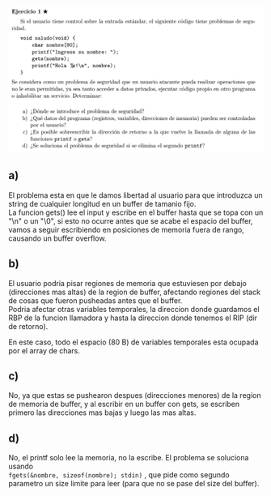![alt text](image.png)


## a)
El problema esta en que le damos libertad al usuario para que introduzca un string de
cualquier longitud en un buffer de tamanio fijo.  
La funcion gets() lee el input y escribe en el buffer hasta que se topa con un "\n"
o un "\0", si esto no ocurre antes que se acabe el espacio del buffer, vamos a seguir
escribiendo en posiciones de memoria fuera de rango, causando un buffer overflow.

## b)
El usuario podria pisar regiones de memoria que estuviesen por debajo (direcciones mas altas)
de la region de buffer, afectando regiones del stack de cosas que fueron pusheadas antes que el buffer.  
Podria afectar otras variables temporales, la direccion donde guardamos el RBP de la funcion llamadora 
y hasta la direccion donde tenemos el RIP (dir de retorno).

En este caso, todo el espacio (80 B) de variables temporales esta ocupada por el array de chars.


## c)
No, ya que estas se pushearon despues (direcciones menores) de la region de memoria de buffer,
y al escribir en un buffer con gets, se escriben primero las direcciones mas bajas y luego las mas altas.

## d)  
No, el printf solo lee la memoria, no la escribe. El problema se soluciona usando  
```fgets(&nombre, sizeof(nombre); stdin)``` , que pide como
segundo parametro un size limite para leer (para que no se pase del size del buffer).






